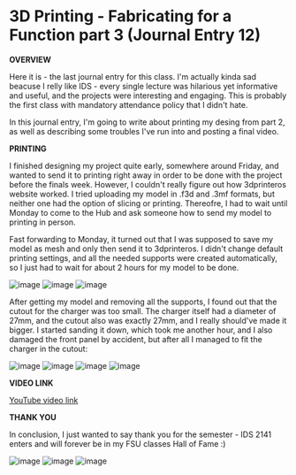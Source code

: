 # 3D Printing - Fabricating for a Function part 3 (Journal Entry 12)

**OVERVIEW**

Here it is - the last journal entry for this class. I'm actually kinda sad beacuse I relly like IDS - every single lecture was hilarious yet informative and useful, and the projects were interesting and engaging. This is probably the first class with mandatory attendance policy that I didn't hate.

In this journal entry, I'm going to write about printing my desing from part 2, as well as describing some troubles I've run into and posting a final video.

**PRINTING**

I finished designing my project quite early, somewhere around Friday, and wanted to send it to printing right away in order to be done with the project before the finals week. However, I couldn't really figure out how 3dprinteros website worked. I tried uploading my model in .f3d and .3mf formats, but neither one had the option of slicing or printing. Thereofre, I had to wait until Monday to come to the Hub and ask someone how to send my model to printing in person. 

Fast forwarding to Monday, it turned out that I was supposed to save my model as mesh and only then send it to 3dprinteros. I didn't change default printing settings, and all the needed supports were created automatically, so I just had to wait for about 2 hours for my model to be done.

![image](https://github.com/user-attachments/assets/ee330f9b-8448-4775-83b4-517148596ec5)
![image](https://github.com/user-attachments/assets/3c19e831-9d39-4c8d-8784-cae0e275cc0a)
![image](https://github.com/user-attachments/assets/2fd94fe7-b3c1-4955-b5c7-7c7d4e7bcfb8)

After getting my model and removing all the supports, I found out that the cutout for the charger was too small. The charger itself had a diameter of 27mm, and the cutout also was exactly 27mm, and I really should've made it bigger. I started sanding it down, which took me another hour, and I also damaged the front panel by accident, but after all I managed to fit the charger in the cutout:

![image](https://github.com/user-attachments/assets/6fdd2d3d-ea71-4ba6-b20f-689f541ab5c0)
![image](https://github.com/user-attachments/assets/6d72e041-bd5a-45ee-b1c0-03c77dc282e7)
![image](https://github.com/user-attachments/assets/f1d1b5a9-3f54-4309-9e25-31bb59dc68ec)
![image](https://github.com/user-attachments/assets/a3952c8c-e067-409e-9d8a-b0fa390dce74)

**VIDEO LINK**

[YouTube video link](https://www.youtube.com/watch?v=hNK4IKWhsx4)

**THANK YOU**

In conclusion, I just wanted to say thank you for the semester - IDS 2141 enters and will forever be in my FSU classes Hall of Fame :)

![image](https://github.com/user-attachments/assets/51722cdb-2b34-4bbf-9e9f-1e44f45272ce)
![image](https://github.com/user-attachments/assets/e0d07a20-eae5-4896-a28f-8e3493e26a38)
![image](https://github.com/user-attachments/assets/9143d963-c7a6-4a34-a48f-479f8932c4d0)
